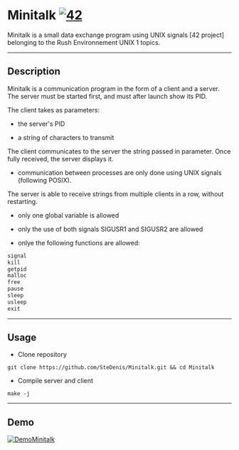 # Minitalk [![42](https://i.imgur.com/9NXfcit.jpg)](i.imgur.com/9NXfcit.jpg)

Minitalk is a small data exchange program using UNIX signals [42 project] belonging to the Rush Environnement UNIX 1 topics.

---

## Description

Minitalk is a communication program in the form of a client and a server. The server must be started first, and must after launch show its PID.

The client takes as parameters:

- the server's PID

- a string of characters to transmit

The client communicates to the server the string passed in parameter. Once fully received, the server displays it.

- communication between processes are only done using UNIX signals (following POSIX).

The server is able to receive strings from multiple clients in a row, without restarting.

- only one global variable is allowed

- only the use of both signals SIGUSR1 and SIGUSR2 are allowed

- onlye the following functions are allowed:

```C
signal
kill
getpid
malloc
free
pause
sleep
usleep
exit
```

---

## Usage

- Clone repository

```shell=
git clone https://github.com/SteDenis/Minitalk.git && cd Minitalk
```

- Compile server and client

```shell=
make -j
```

---

## Demo

[![DemoMinitalk](https://i.imgur.com/vu1RyRc.gif)](i.imgur.com/vu1RyRc.gif)
